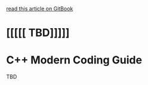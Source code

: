 [read this article on GitBook](https://yarencheng.gitbooks.io/c-modern-coding-guide/content/)

# \[\[\[\[\[ TBD\]\]\]\]\]

# C++ Modern Coding Guide

TBD

